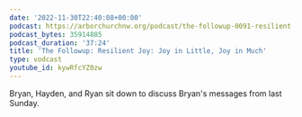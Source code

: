 ```yaml
---
date: '2022-11-30T22:40:08+00:00'
podcast: https://arborchurchnw.org/podcast/the-followup-0091-resilient-joy-joy-in-little-joy-in-much.mp3
podcast_bytes: 35914885
podcast_duration: '37:24'
title: 'The Followup: Resilient Joy: Joy in Little, Joy in Much'
type: vodcast
youtube_id: kywRfcYZ0zw
---
```


Bryan, Hayden, and Ryan sit down to discuss Bryan's messages from last Sunday.